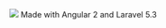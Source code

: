 ![](https://travis-ci.org/Saibamen/laravel5-travis.svg?branch=master)
Made with Angular 2 and Laravel 5.3
